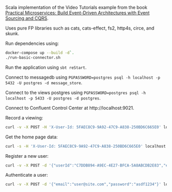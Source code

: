 Scala implementation of the Video Tutorials example from the book [Practical Microservices: Build Event-Driven Architectures with Event Sourcing and CQRS](https://pragprog.com/titles/egmicro/practical-microservices/).

Uses pure FP libraries such as cats, cats-effect, fs2, http4s, circe, and skunk.

Run dependencies using:

```sh
docker-compose up --build -d`.
./run-basic-connector.sh
```

Run the application using `sbt reStart`.

Connect to messagedb using `PGPASSWORD=postgres psql -h localhost -p 5432 -U postgres -d message_store`.

Connect to the views postgres using `PGPASSWORD=postgres psql -h localhost -p 5433 -U postgres -d postgres`.

Connect to Confluent Control Center at http://localhost:9021.

Record a viewing:

```sh
curl -v -X POST -H 'X-User-Id: 5FAEC8C9-9A92-47C9-A838-250BD6C665E0' localhost:8080/videos/E86DE3C2-B8CD-449D-BBDC-58C194BD8FA0/viewings
```

Get the home page data:

```sh
curl -s -H 'X-User-Id: 5FAEC8C9-9A92-47C9-A838-250BD6C665E0' localhost:8080/home | jq
```

Register a new user:

```sh
curl -v -X POST -d '{"userId":"C7DDB894-A9EC-4E27-BFCA-5A8ABCDB2E83","email":"user@site.com","password":"asdf1234"}' localhost:8080/register
```

Authenticate a user:

```sh
curl -v -X POST -d '{"email":"user@site.com","password":"asdf1234"}' localhost:8080/log-in
```
